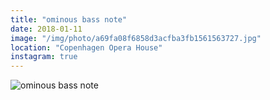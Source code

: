```yaml
---
title: "ominous bass note"
date: 2018-01-11
image: "/img/photo/a69fa08f6858d3acfba3fb1561563727.jpg"
location: "Copenhagen Opera House"
instagram: true
---
```


![ominous bass note](/img/photo/a69fa08f6858d3acfba3fb1561563727.jpg)
